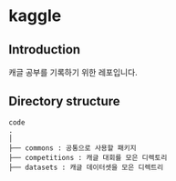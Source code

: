 # kaggle

## Introduction

캐글 공부를 기록하기 위한 레포입니다.

## Directory structure

    code
    .
    │
    ├── commons : 공통으로 사용할 패키지
    ├── competitions : 캐글 대회를 모은 디렉토리 
    ├── datasets : 캐글 데이터셋을 모은 디렉트리